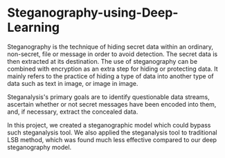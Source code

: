 # Steganography-using-Deep-Learning

Steganography is the technique of hiding secret data within an ordinary, non-secret, file or message in order to avoid detection. The secret data is then extracted at its destination. The use of steganography can be combined with encryption as an extra step for hiding or protecting data. It mainly refers to the practice of hiding a type of data into another type of data such as text in image, or image in image.  
  
Steganalysis's primary goals are to identify questionable data streams, ascertain whether or not secret messages have been encoded into them, and, if necessary, extract the concealed data.  
  
In this project, we created a steganographic model which could bypass such steganalysis tool. We also applied the steganalysis tool to traditional LSB method, which was found much less effective compared to our deep steganography model.
